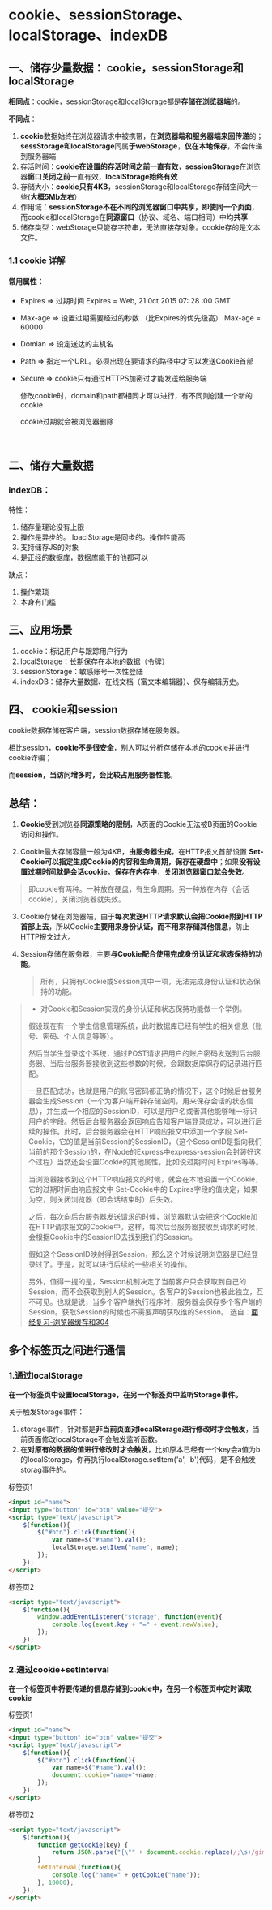 # cookie、sessionStorage、localStorage、indexDB



## 一、储存少量数据： cookie，sessionStorage和localStorage

**相同点**：cookie，sessionStorage和localStorage都是**存储在浏览器端**的。

**不同点**：
1. **cookie**数据始终在浏览器请求中被携带，在**浏览器端和服务器端来回传递**的；**sessStorage和localStorage**同属**于webStorage**，**仅在本地保存**，不会传递到服务器端
2. 存活时间：**cookie在设置的存活时间之前一直有效**，**sessionStorage**在浏览器**窗口关闭之前**一直有效，**localStorage始终有效**
3. 存储大小：**cookie只有4KB**，sessionStorage和localStorage存储空间大一些(**大概5Mb左右**）
4. 作用域：**sessionStorage不在不同的浏览器窗口中共享，即使同一个页面**，
	而cookie和localStorage在**同源窗口**（协议、域名、端口相同）中均**共享**
5. 储存类型：webStorage只能存字符串，无法直接存对象。cookie存的是文本文件。



### 1.1 cookie 详解

#### 常用属性：

- Expires   => 过期时间 Expires = Web, 21 0ct 2015 07: 28 :00 GMT

- Max-age => 设置过期需要经过的秒数 （比Expires的优先级高） Max-age = 60000

- Domian  => 设定送达的主机名

- Path        => 指定一个URL。必须出现在要请求的路径中才可以发送Cookie首部

- Secure    => cookie只有通过HTTPS加密过才能发送给服务端

  修改cookie时，domain和path都相同才可以进行，有不同则创建一个新的cookie

  cookie过期就会被浏览器删除

​					

## 二、储存大量数据

### indexDB：

特性： 

1. 储存量理论没有上限
2. 操作是异步的。 loaclStorage是同步的。操作性能高
3. 支持储存JS的对象
4. 是正经的数据库，数据库能干的他都可以



缺点：

1. 操作繁琐
2. 本身有门槛



## 三、应用场景

1. cookie：标记用户与跟踪用户行为
2. localStorage：长期保存在本地的数据（令牌）
3. sessionStorage：敏感账号一次性登陆
4. indexDB：储存大量数据、在线文档（富文本编辑器）、保存编辑历史。

## 四、 cookie和session

cookie数据存储在客户端，session数据存储在服务器。

相比session，**cookie不是很安全**，别人可以分析存储在本地的cookie并进行cookie诈骗；

而**session，当访问增多时，会比较占用服务器性能**。


## 总结：

1. **Cookie**受到浏览器**同源策略的限制**，A页面的Cookie无法被B页面的Cookie访问和操作。

2. Cookie最大存储容量一般为4KB，**由服务器生成**，在HTTP报文首部设置 **Set-Cookie可以指定生成Cookie的内容和生命周期，保存在硬盘中**；如果**没有设置过期时间就是会话cookie**，**保存在内存中**，**关闭浏览器窗口就会失效**。
	
>即cookie有两种。一种放在硬盘，有生命周期。另一种放在内存（会话cookie），关闭浏览器就失效。

3. Cookie存储在浏览器端，由于**每次发送HTTP请求默认会把Cookie附到HTTP首部上去**，所以Cookie**主要用来身份认证，而不用来存储其他信息**，防止HTTP报文过大。

4. Session存储在服务器，主要**与Cookie配合使用完成身份认证和状态保持的功能**。
	
	>所有，只拥有Cookie或Session其中一项，无法完成身份认证和状态保持的功能。


>-  对Cookie和Session实现的身份认证和状态保持功能做一个举例。
>
>假设现在有一个学生信息管理系统，此时数据库已经有学生的相关信息（账号、密码、个人信息等等）。
>
>	然后当学生登录这个系统，通过POST请求把用户的账户密码发送到后台服务器。当后台服务器接收到这些参数的时候，会跟数据库保存的记录进行匹配。
>
>一旦匹配成功，也就是用户的账号密码都正确的情况下，这个时候后台服务器会生成Session（一个为客户端开辟存储空间，用来保存会话的状态信息），并生成一个相应的SessionID，可以是用户名或者其他能够唯一标识用户的字段。然后后台服务器会返回响应告知客户端登录成功，可以进行后续的操作。此时，后台服务器会在HTTP响应报文中添加一个字段
>Set-Cookie，它的值是当前Session的SessionID，（这个SessionID是指向我们当前的那个Session的，在Node的Express中express-session会封装好这个过程）当然还会设置Cookie的其他属性，比如说过期时间
>Expires等等。
>
>当浏览器接收到这个HTTP响应报文的时候，就会在本地设置一个Cookie，它的过期时间由响应报文中 Set-Cookie中的
>Expires字段的值决定，如果为空，则关闭浏览器（即会话结束时）后失效。
>
>之后，每次向后台服务器发送请求的时候，浏览器默认会把这个Cookie加在HTTP请求报文的Cookie中。这样，每次后台服务器接收到请求的时候，会根据Cookie中的SessionID去找到我们的Session。
>
>假如这个SessionID映射得到Session，那么这个时候说明浏览器是已经登录过了。于是，就可以进行后续的一些相关的操作。
>
>另外，值得一提的是，Session机制决定了当前客户只会获取到自己的Session，而不会获取到别人的Session。各客户的Session也彼此独立，互不可见。也就是说，当多个客户端执行程序时，服务器会保存多个客户端的Session。获取Session的时候也不需要声明获取谁的Session。
>选自：[面经复习-浏览器缓存和304](https://blog.csdn.net/qq_30012951/article/details/108738241)

## 多个标签页之间进行通信
### 1.通过localStorage
**在一个标签页中设置localStorage，在另一个标签页中监听Storage事件。**

关于触发Storage事件：

1. storage事件，针对都是**非当前页面对localStorage进行修改时才会触发**，当前页面修改localStorage不会触发监听函数。
2. 在**对原有的数据的值进行修改时才会触发**，比如原本已经有一个key会a值为b的localStorage，你再执行localStorage.setItem('a', 'b')代码，是不会触发storag事件的。

标签页1

```html
<input id="name">
<input type="button" id="btn" value="提交">
<script type="text/javascript">
	$(function(){  
		$("#btn").click(function(){  
			var name=$("#name").val();  
			localStorage.setItem("name", name); 
		});  
	});  
</script>
```
标签页2

```html
<script type="text/javascript">
	$(function(){ 
		window.addEventListener("storage", function(event){  
			console.log(event.key + "=" + event.newValue);  
		});   
	});
</script>
```

### 2.通过cookie+setInterval
**在一个标签页中将要传递的信息存储到cookie中，在另一个标签页中定时读取cookie**

标签页1

```html
<input id="name">
<input type="button" id="btn" value="提交">
<script type="text/javascript">
	$(function(){  
		$("#btn").click(function(){  
			var name=$("#name").val();  
			document.cookie="name="+name;  
		});  
	});  
</script>
```
 标签页2
```html
<script type="text/javascript">
	$(function(){ 
		function getCookie(key) {  
			return JSON.parse("{\"" + document.cookie.replace(/;\s+/gim,"\",\"").replace(/=/gim, "\":\"") + "\"}")[key];  
		}   
		setInterval(function(){  
			console.log("name=" + getCookie("name"));  
		}, 10000);  
	});
</script>
```